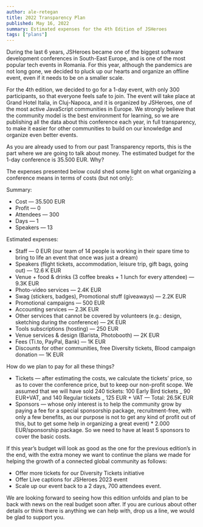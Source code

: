 ```yaml
---
author: ale-retegan
title: 2022 Transparency Plan
published: May 16, 2022
summary: Estimated expenses for the 4th Edition of JSHeroes
tags: ["plans"]
---
```


During the last 6 years, JSHeroes became one of the biggest software development conferences in South-East Europe, and is one of the most popular tech events in Romania. For this year, although the pandemics are not long gone, we decided to pluck up our hearts and organize an offline event, even if it needs to be on a smaller scale.

For the 4th edition, we decided to go for a 1-day event, with only 300 participants, so that everyone feels safe to join. The event will take place at Grand Hotel Italia, in Cluj-Napoca, and it is organized by JSHeroes, one of the most active JavaScript communities in Europe. We strongly believe that the community model is the best environment for learning, so we are publishing all the data about this conference each year, in full transparency, to make it easier for other communities to build on our knowledge and organize even better events.

As you are already used to from our past Transparency reports, this is the part where we are going to talk about money. The estimated budget for the 1-day conference is 35.500 EUR. Why?

The expenses presented below could shed some light on what organizing a conference means in terms of costs (but not only):

Summary:

- Cost — 35.500 EUR
- Profit — 0
- Attendees — 300
- Days — 1
- Speakers — 13

Estimated expenses:

- Staff — 0 EUR (our team of 14 people is working in their spare time to bring to life an event that once was just a dream)
- Speakers (flight tickets, accommodation, leisure trip, gift bags, going out) — 12.6 K EUR
- Venue + food & drinks (3 coffee breaks + 1 lunch for every attendee) — 9.3K EUR
- Photo-video services — 2.4K EUR
- Swag (stickers, badges), Promotional stuff (giveaways) — 2.2K EUR
- Promotional campaigns — 500 EUR
- Accounting services — 2.3K EUR
- Other services that cannot be covered by volunteers (e.g.: design, sketching during the conference) — 2K EUR
- Tools subscriptions (hosting) — 250 EUR
- Venue services & design (Barista, Photobooth) — 2K EUR
- Fees (Ti.to, PayPal, Bank) — 1K EUR
- Discounts for other communities, free Diversity tickets, Blood campaign donation — 1K EUR

How do we plan to pay for all these things?

- Tickets — after estimating the costs, we calculate the tickets’ price, so as to cover the conference price, but to keep our non-profit scope. We assumed that we will have sold 240 tickets: 100 Early Bird tickets _ 90 EUR+VAT, and 140 Regular tickets _ 125 EUR + VAT — Total: 26.5K EUR
- Sponsors — whose only interest is to help the community grow by paying a fee for a special sponsorship package, recruitment-free, with only a few benefits, as our purpose is not to get any kind of profit out of this, but to get some help in organizing a great event) \* 2.000 EUR/sponsorship package. So we need to have at least 5 sponsors to cover the basic costs.

If this year’s budget will look as good as the one for the previous edition’s in the end, with the extra money we want to continue the plans we made for helping the growth of a connected global community as follows:

- Offer more tickets for our Diversity Tickets initiative
- Offer Live captions for JSHeroes 2023 event
- Scale up our event back to a 2 days, 700 attendees event.

We are looking forward to seeing how this edition unfolds and plan to be back with news on the real budget soon after. If you are curious about other details or think there is anything we can help with, drop us a line, we would be glad to support you.
